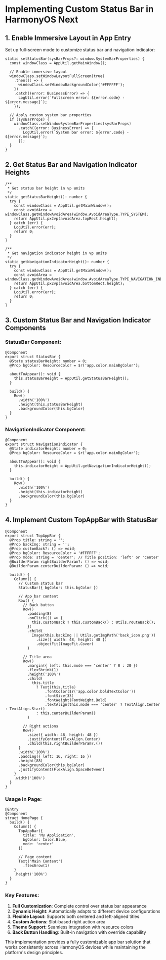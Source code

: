 # Implementing Custom Status Bar in HarmonyOS Next

## 1. Enable Immersive Layout in App Entry

Set up full-screen mode to customize status bar and navigation indicator:

```
static setStatusBar(sysBarProps?: window.SystemBarProperties) {
  const windowClass = AppUtil.getMainWindow();
  
  // Enable immersive layout
  windowClass.setWindowLayoutFullScreen(true)
    .then(() => {
      windowClass.setWindowBackgroundColor('#FFFFFF');
    })
    .catch((error: BusinessError) => {
      LogUtil.error(`Fullscreen error: ${error.code} - ${error.message}`);
    });

  // Apply custom system bar properties
  if (sysBarProps) {
    windowClass.setWindowSystemBarProperties(sysBarProps)
      .catch((error: BusinessError) => {
        LogUtil.error(`System bar error: ${error.code} - ${error.message}`);
      });
  }
}
```

## 2. Get Status Bar and Navigation Indicator Heights

```
/**
 * Get status bar height in vp units
 */
static getStatusBarHeight(): number {
  try {
    const windowClass = AppUtil.getMainWindow();
    const avoidArea = windowClass.getWindowAvoidArea(window.AvoidAreaType.TYPE_SYSTEM);
    return AppUtil.px2vp(avoidArea.topRect.height);
  } catch (err) {
    LogUtil.error(err);
    return 0;
  }
}

/**
 * Get navigation indicator height in vp units
 */
static getNavigationIndicatorHeight(): number {
  try {
    const windowClass = AppUtil.getMainWindow();
    const avoidArea = windowClass.getWindowAvoidArea(window.AvoidAreaType.TYPE_NAVIGATION_INDICATOR);
    return AppUtil.px2vp(avoidArea.bottomRect.height);
  } catch (err) {
    LogUtil.error(err);
    return 0;
  }
}
```

## 3. Custom Status Bar and Navigation Indicator Components

### StatusBar Component:

```
@Component
export struct StatusBar {
  @State statusBarHeight: number = 0;
  @Prop bgColor: ResourceColor = $r('app.color.mainBgColor');

  aboutToAppear(): void {
    this.statusBarHeight = AppUtil.getStatusBarHeight();
  }

  build() {
    Row()
      .width('100%')
      .height(this.statusBarHeight)
      .backgroundColor(this.bgColor)
  }
}
```

### NavigationIndicator Component:

```
@Component
export struct NavigationIndicator {
  @State indicatorHeight: number = 0;
  @Prop bgColor: ResourceColor = $r('app.color.mainBgColor');

  aboutToAppear(): void {
    this.indicatorHeight = AppUtil.getNavigationIndicatorHeight();
  }

  build() {
    Row()
      .width('100%')
      .height(this.indicatorHeight)
      .backgroundColor(this.bgColor)
  }
}
```

## 4. Implement Custom TopAppBar with StatusBar

```
@Component
export struct TopAppBar {
  @Prop title: string = '';
  @Prop backImg: string = '';
  @Prop customBack?: () => void;
  @Prop bgColor: ResourceColor = '#FFFFFF';
  @Prop mode: string = 'center'; // Title position: 'left' or 'center'
  @BuilderParam rightBuilderParam?: () => void;
  @BuilderParam centerBuilderParam: () => void;

  build() {
    Column() {
      // Custom status bar
      StatusBar({ bgColor: this.bgColor })
      
      // App bar content
      Row() {
        // Back button
        Row()
          .padding(8)
          .onClick(() => {
            this.customBack ? this.customBack() : Utils.routeBack();
          })
          .child(
            Image(this.backImg || Utils.getImgPath('back_icon.png'))
              .size({ width: 48, height: 48 })
              .objectFit(ImageFit.Cover)
          )
        
        // Title area
        Row()
          .margin({ left: this.mode === 'center' ? 0 : 20 })
          .flexShrink(1)
          .height('100%')
          .child(
            this.title 
              ? Text(this.title)
                  .fontColor($r('app.color.boldTextColor'))
                  .fontSize(33)
                  .fontWeight(FontWeight.Bold)
                  .textAlign(this.mode === 'center' ? TextAlign.Center : TextAlign.Start)
              : this.centerBuilderParam()
          )
        
        // Right actions
        Row()
          .size({ width: 48, height: 48 })
          .justifyContent(FlexAlign.Center)
          .child(this.rightBuilderParam?.())
      }
      .width('100%')
      .padding({ left: 16, right: 16 })
      .height(88)
      .backgroundColor(this.bgColor)
      .justifyContent(FlexAlign.SpaceBetween)
    }
    .width('100%')
  }
}
```

### Usage in Page:

```
@Entry
@Component
struct HomePage {
  build() {
    Column() {
      TopAppBar({
        title: 'My Application',
        bgColor: Color.Blue,
        mode: 'center'
      })
      
      // Page content
      Text('Main Content')
        .flexGrow(1)
    }
    .height('100%')
  }
}
```

### Key Features:

1. **Full Customization**: Complete control over status bar appearance
2. **Dynamic Height**: Automatically adapts to different device configurations
3. **Flexible Layout**: Supports both centered and left-aligned titles
4. **Custom Actions**: Slot-based right action area
5. **Theme Support**: Seamless integration with resource colors
6. **Back Button Handling**: Built-in navigation with override capability

This implementation provides a fully customizable app bar solution that works consistently across HarmonyOS devices while maintaining the platform's design principles.
